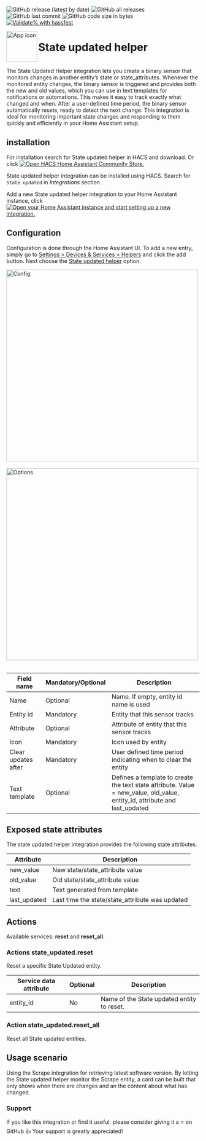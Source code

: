 <!-- markdownlint-disable MD041 -->
![GitHub release (latest by date)](https://img.shields.io/github/v/release/kgn3400/state_updated)
![GitHub all releases](https://img.shields.io/github/downloads/kgn3400/state_updated/total)
![GitHub last commit](https://img.shields.io/github/last-commit/kgn3400/state_updated)
![GitHub code size in bytes](https://img.shields.io/github/languages/code-size/kgn3400/state_updated)
[![Validate% with hassfest](https://github.com/kgn3400/state_updated/workflows/Validate%20with%20hassfest/badge.svg)](https://github.com/kgn3400/state_updated/actions/workflows/hassfest.yaml)

<img align="left" width="80" height="80" src="https://kgn3400.github.io/state_updated/assets/icon.png" alt="App icon">

# State updated helper

<br/>
The State Updated Helper integration lets you create a binary sensor that monitors changes in another entity’s state or state_attributes. Whenever the monitored entity changes, the binary sensor is triggered and provides both the new and old values, which you can use in text templates for notifications or automations.
This makes it easy to track exactly what changed and when. After a user-defined time period, the binary sensor automatically resets, ready to detect the next change. This integration is ideal for monitoring important state changes and responding to them quickly and efficiently in your Home Assistant setup.

## installation

For installation search for State updated helper in HACS and download. Or click
[![Open HACS Home Assistant Community Store.](https://my.home-assistant.io/badges/hacs_repository.svg)](https://my.home-assistant.io/redirect/hacs_repository/?owner=kgn3400&repository=state_updated&category=integration)

State updated helper integration can be installed using HACS.
Search for `State updated` in *Integrations* section.

Add a new State updated helper integration to your Home Assistant instance, click
[![Open your Home Assistant instance and start setting up a new integration.](https://my.home-assistant.io/badges/config_flow_start.svg)](https://my.home-assistant.io/redirect/config_flow_start/?domain=state_updated)

## Configuration

Configuration is done through the Home Assistant UI. To add a new entry, simply go to [Settings > Devices & Services > Helpers](https://my.home-assistant.io/redirect/helpers) and click the add button. Next choose the [State updated helper](https://my.home-assistant.io/redirect/config_flow_start?domain=state_updated) option.

<img src="https://kgn3400.github.io/state_updated/assets/config.png" width="500" height="auto" alt="Config">
<!--<img src="images/config.png" width="500" height="auto" alt="Config">-->
<br/>
<br/>

<img src="https://kgn3400.github.io/state_updated/assets/options.png" width="500" height="auto" alt="Options">
<!--<img src="images/options.png" width="500" height="auto" alt="Options">-->
<br/>
<br/>

| Field name | Mandatory/Optional | Description |
|------------|------------------|-------------|
| Name | Optional | Name. If empty, entity id name is used  |
| Entity id | Mandatory | Entity that this sensor tracks  |
| Attribute | Optional | Attribute of entity that this sensor tracks  |
| Icon | Mandatory | Icon used by entity  |
| Clear updates after | Mandatory | User defined time period indicating when to clear the entity  |
| Text template | Optional | Defines a template to create the text state attribute. Value = new_value, old_value, entity_id, attribute and last_updated |

## Exposed state attributes

The state updated helper integration provides the following state attributes.

| Attribute | Description |
|-----------|-------------|
| new_value  | New state/state_attribute value |
| old_value  | Old state/state_attribute value |
| text  | Text generated from template |
| last_updated  | Last time the state/state_attribute was updated |

## Actions

Available services: __reset__ and __reset_all__.

### Actions state_updated.reset

Reset a specific State Updated entity.

|Service data attribute | Optional | Description|
|-----------------------|----------|------------|
|entity_id | No | Name of the State updated entity to reset.|

### Action state_updated.reset_all

Reset all State updated entities.

## Usage scenario

Using the Scrape integration for retrieving latest software version. By letting the State updated helper monitor the Scrape entity, a card can be built that only shows when there are changes and an the content about what has changed.

### Support

If you like this integration or find it useful, please consider giving it a ⭐️ on GitHub 👍 Your support is greatly appreciated!
